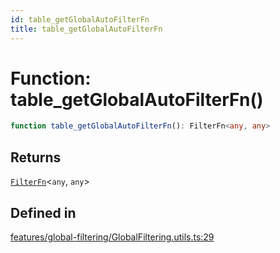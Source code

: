 ```yaml
---
id: table_getGlobalAutoFilterFn
title: table_getGlobalAutoFilterFn
---
```


# Function: table\_getGlobalAutoFilterFn()

```ts
function table_getGlobalAutoFilterFn(): FilterFn<any, any>
```

## Returns

[`FilterFn`](../interfaces/filterfn.md)\<`any`, `any`\>

## Defined in

[features/global-filtering/GlobalFiltering.utils.ts:29](https://github.com/TanStack/table/blob/main/packages/table-core/src/features/global-filtering/GlobalFiltering.utils.ts#L29)
